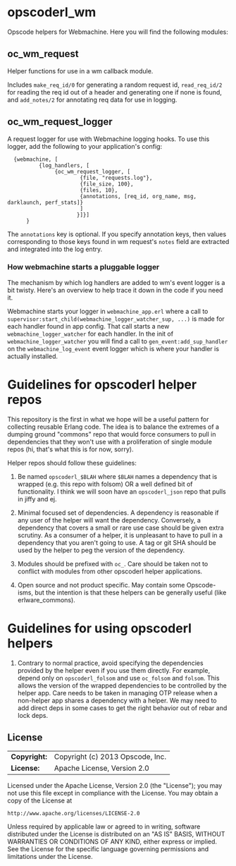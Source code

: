 # opscoderl_wm #

Opscode helpers for Webmachine. Here you will find the following modules:

## oc_wm_request

Helper functions for use in a wm callback module.

Includes `make_req_id/0` for generating a random request id,
`read_req_id/2` for reading the req id out of a header and generating
one if none is found, and `add_notes/2` for annotating req data for
use in logging.

## oc_wm_request_logger

A request logger for use with Webmachine logging hooks. To use this
logger, add the following to your application's config:

```
  {webmachine, [
          {log_handlers, [
               {oc_wm_request_logger, [
                       {file, "requests.log"},
                       {file_size, 100},
                       {files, 10},
                       {annotations, [req_id, org_name, msg, darklaunch, perf_stats]}
                       ]
                      }]}]
      }
```

The `annotations` key is optional. If you specify annotation keys,
then values corresponding to those keys found in wm request's `notes`
field are extracted and integrated into the log entry.

### How webmachine starts a pluggable logger

The mechanism by which log handlers are added to wm's event logger is
a bit twisty. Here's an overview to help trace it down in the code if
you need it.

Webmachine starts your logger in `webmachine_app.erl` where a call to
`supervisor:start_child(webmachine_logger_watcher_sup, ...)` is made
for each handler found in app config. That call starts a new
`webmachine_logger_watcher` for each handler. In the init of
`webmachine_logger_watcher` you will find a call to
`gen_event:add_sup_handler` on the `webmachine_log_event` event logger
which is where your handler is actually installed.

# Guidelines for opscoderl helper repos #

This repository is the first in what we hope will be a useful pattern
for collecting reusable Erlang code. The idea is to balance the
extremes of a dumping ground "commons" repo that would force consumers
to pull in dependencies that they won't use with a proliferation of
single module repos (hi, that's what this is for now, sorry).

Helper repos should follow these guidelines:

1. Be named `opscoderl_$BLAH` where `$BLAH` names a dependency that
   is wrapped (e.g. this repo with folsom) OR a well defined bit of
   functionality. I think we will soon have an `opscoderl_json` repo
   that pulls in jiffy and ej.

2. Minimal focused set of dependencies. A dependency is reasonable if
   any user of the helper will want the dependency. Conversely, a
   dependency that covers a small or rare use case should be given
   extra scrutiny. As a consumer of a helper, it is unpleasant to have
   to pull in a dependency that you aren't going to use. A tag or git
   SHA should be used by the helper to peg the version of the
   dependency.

3. Modules should be prefixed with `oc_`. Care should be taken not to
   conflict with modules from other opscoderl helper applications.

4. Open source and not product specific. May contain some
   Opscode-isms, but the intention is that these helpers can be
   generally useful (like erlware_commons).

# Guidelines for using opscoderl helpers #

1. Contrary to normal practice, avoid specifying the dependencies
   provided by the helper even if you use them directly. For example,
   depend only on `opscoderl_folsom` and use `oc_folsom` and
   `folsom`. This allows the version of the wrapped dependencies to be
   controlled by the helper app. Care needs to be taken in managing
   OTP release when a non-helper app shares a dependency with a
   helper. We may need to add direct deps in some cases to get the
   right behavior out of rebar and lock deps.

## License ##

|                      |                                          |
|:---------------------|:-----------------------------------------|
| **Copyright:**       | Copyright (c) 2013 Opscode, Inc.
| **License:**         | Apache License, Version 2.0

Licensed under the Apache License, Version 2.0 (the "License");
you may not use this file except in compliance with the License.
You may obtain a copy of the License at

    http://www.apache.org/licenses/LICENSE-2.0

Unless required by applicable law or agreed to in writing, software
distributed under the License is distributed on an "AS IS" BASIS,
WITHOUT WARRANTIES OR CONDITIONS OF ANY KIND, either express or implied.
See the License for the specific language governing permissions and
limitations under the License.


